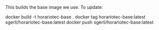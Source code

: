 This builds the base image we use. To update:

docker build -t horariotec-base .
docker tag horariotec-base:latest sgerli/horariotec-base:latest
docker push sgerli/horariotec-base:latest
